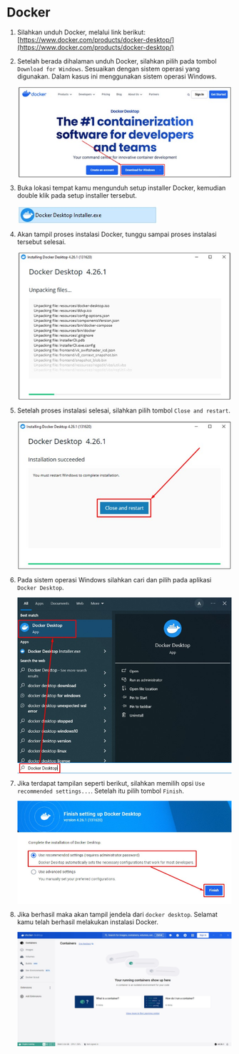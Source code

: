 # Docker

1. Silahkan unduh Docker, melalui link berikut: [https://www.docker.com/products/docker-desktop/](https://www.docker.com/products/docker-desktop/)

2. Setelah berada dihalaman unduh Docker, silahkan pilih pada tombol `Download for Windows`. Sesuaikan dengan sistem operasi yang digunakan. Dalam kasus ini menggunakan sistem operasi Windows.

   <img style="display: block; margin: 0;" src="img/docker/1.jpg" alt="" />

3. Buka lokasi tempat kamu mengunduh setup installer Docker, kemudian double klik pada setup installer tersebut.

   <img style="display: block; margin: 0;" src="img/docker/2.jpg" alt="" />

4. Akan tampil proses instalasi Docker, tunggu sampai proses instalasi tersebut selesai.

   <img style="display: block; margin: 0;" src="img/docker/3.jpg" alt="" />

5. Setelah proses instalasi selesai, silahkan pilih tombol `Close and restart`.

   <img style="display: block; margin: 0;" src="img/docker/4.jpg" alt="" />

6. Pada sistem operasi Windows silahkan cari dan pilih pada aplikasi `Docker Desktop`.

   <img style="display: block; margin: 0;" src="img/docker/5.jpg" alt="" />

7. Jika terdapat tampilan seperti berikut, silahkan memilih opsi `Use recommended settings...`. Setelah itu pilih tombol `Finish`.

   <img style="display: block; margin: 0;" src="img/docker/6.jpg" alt="" />
   
7. Jika berhasil maka akan tampil jendela dari `docker desktop`. Selamat kamu telah berhasil melakukan instalasi Docker.

   <img style="display: block; margin: 0;" src="img/docker/7.jpg" alt="" />
